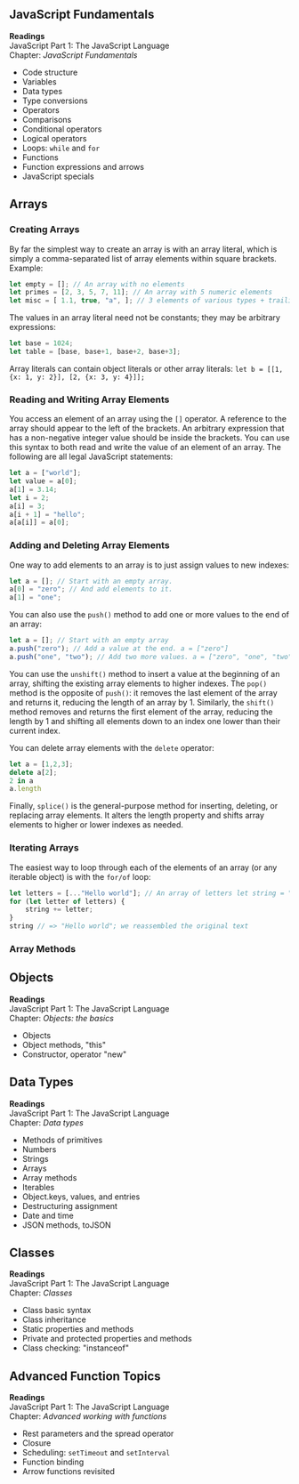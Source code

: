 ## JavaScript Fundamentals

**Readings**  
JavaScript Part 1: The JavaScript Language  
Chapter: *JavaScript Fundamentals*
- Code structure
- Variables
- Data types
- Type conversions
- Operators
- Comparisons
- Conditional operators
- Logical operators
- Loops: `while` and `for`
- Functions
- Function expressions and arrows
- JavaScript specials
  
  
## Arrays
### Creating Arrays
By far the simplest way to create an array is with an array literal, which is simply a comma-separated list of array elements within square brackets. 
Example:  
```javascript
let empty = []; // An array with no elements 
let primes = [2, 3, 5, 7, 11]; // An array with 5 numeric elements
let misc = [ 1.1, true, "a", ]; // 3 elements of various types + trailing comma
```

The values in an array literal need not be constants; they may be arbitrary expressions:
```javascript
let base = 1024;
let table = [base, base+1, base+2, base+3];
```
Array literals can contain object literals or other array literals:
`let b = [[1, {x: 1, y: 2}], [2, {x: 3, y: 4}]];`

### Reading and Writing Array Elements
You access an element of an array using the `[]` operator. A reference to the array should appear to the left of the brackets. An arbitrary expression that has a non-negative integer value should be inside the brackets. You can use this syntax to both read and write the value of an element of an array. The following are all legal JavaScript statements:
```javascript
let a = ["world"];
let value = a[0];
a[1] = 3.14;
let i = 2;
a[i] = 3;
a[i + 1] = "hello";
a[a[i]] = a[0];
```

### Adding and Deleting Array Elements
One way to add elements to an array is to just assign values to new indexes:
```javascript
let a = []; // Start with an empty array.
a[0] = "zero"; // And add elements to it.
a[1] = "one";
```
You can also use the `push()` method to add one or more values to the end of an array:
```javascript
let a = []; // Start with an empty array
a.push("zero"); // Add a value at the end. a = ["zero"]
a.push("one", "two"); // Add two more values. a = ["zero", "one", "two"]
```
You can use the `unshift()` method to insert a value at the beginning of an array, shifting the existing array elements to higher indexes. The `pop()` method is the opposite of `push()`: it removes the last element of the array and returns it, reducing the length of an array by 1. Similarly, the `shift()` method removes and returns the first element of the array, reducing the length by 1 and shifting all elements down to an index one lower than their current index.  

You can delete array elements with the `delete` operator:
```javascript
let a = [1,2,3];
delete a[2];
2 in a
a.length
```

Finally, `splice()` is the general-purpose method for inserting, deleting, or replacing array elements. It alters the length property and shifts array elements to higher or lower indexes as needed.  

### Iterating Arrays
The easiest way to loop through each of the elements of an array (or any iterable object) is with the `for/of` loop:
```javascript
let letters = [..."Hello world"]; // An array of letters let string = "";
for (let letter of letters) {
    string += letter;
}
string // => "Hello world"; we reassembled the original text
```

### Array Methods



## Objects

**Readings**  
JavaScript Part 1: The JavaScript Language  
Chapter: *Objects: the basics*
- Objects
- Object methods, "this"
- Constructor, operator "new"
  
  
## Data Types

**Readings**  
JavaScript Part 1: The JavaScript Language  
Chapter: *Data types*
- Methods of primitives
- Numbers
- Strings
- Arrays
- Array methods
- Iterables
- Object.keys, values, and entries
- Destructuring assignment
- Date and time
- JSON methods, toJSON
  
  
## Classes

**Readings**  
JavaScript Part 1: The JavaScript Language  
Chapter: *Classes*
- Class basic syntax
- Class inheritance
- Static properties and methods
- Private and protected properties and methods
- Class checking: "instanceof"
  
  
## Advanced Function Topics

**Readings**  
JavaScript Part 1: The JavaScript Language  
Chapter: *Advanced working with functions*
- Rest parameters and the spread operator
- Closure
- Scheduling: `setTimeout` and `setInterval`
- Function binding
- Arrow functions revisited
